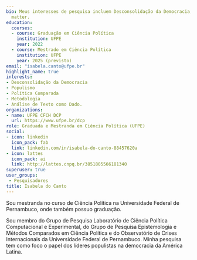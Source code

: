 ```yaml
---
bio: Meus interesses de pesquisa incluem Desconsolidação da Democracia, Populismo, Política Comparada, Metodologia, Análise de Texto como Dado.
  matter.
education:
  courses:
  - course: Graduação em Ciência Política
    institution: UFPE
    year: 2022
  - course: Mestrado em Ciência Política 
    institution: UFPE
    year: 2025 (previsto)
email: "isabela.canto@ufpe.br"
highlight_name: true
interests:
- Desconsolidação da Democracia 
- Populismo
- Política Comparada
- Metodologia
- Análise de Texto como Dado.
organizations:
- name: UFPE CFCH DCP
  url: https://www.ufpe.br/dcp
role: Graduada e Mestranda em Ciência Política (UFPE)
social:
- icon: linkedin
  icon_pack: fab
  link: linkedin.com/in/isabela-do-canto-88457620a
- icon: lattes
  icon_pack: ai
  link: http://lattes.cnpq.br/3851805566181340
superuser: true
user_groups:
 - Pesquisadores
title: Isabela do Canto
---
```


Sou mestranda no curso de Ciência Política na Universidade Federal de Pernambuco, onde também possuo graduação.

Sou membro do Grupo de Pesquisa Laboratório de Ciência Política Computacional e Experimental, do Grupo de Pesquisa Epistemologia e Métodos Comparados em Ciência Política e do Observatório de Crises Internacionais da Universidade Federal de Pernambuco. Minha pesquisa tem como foco o papel dos líderes populistas na democracia da América Latina. 


